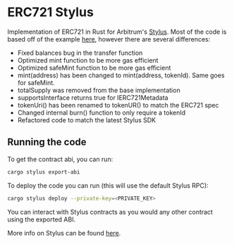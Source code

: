 # ERC721 Stylus

Implementation of ERC721 in Rust for Arbitrum's [Stylus](https://docs.arbitrum.io/stylus/stylus-gentle-introduction).
Most of the code is based off of the example [here](https://github.com/OffchainLabs/stylus-workshop-nft/blob/main/src/erc712.rs), however there are several differences:
- Fixed balances bug in the transfer function
- Optimized mint function to be more gas efficient
- Optimized safeMint function to be more gas efficient
- mint(address) has been changed to mint(address, tokenId). Same goes for safeMint.
- totalSupply was removed from the base implementation
- supportsInterface returns true for IERC721Metadata
- tokenUri() has been renamed to tokenUR() to match the ERC721 spec
- Changed internal burn() function to only require a tokenId
- Refactored code to match the latest Stylus SDK

## Running the code

To get the contract abi, you can run:

```bash
cargo stylus export-abi
```

To deploy the code you can run (this will use the default Stylus RPC):

```bash
cargo stylus deploy --private-key=<PRIVATE_KEY>
```

You can interact with Stylus contracts as you would any other contract using the exported ABI.

More info on Stylus can be found [here](https://docs.arbitrum.io/stylus/stylus-quickstart).
